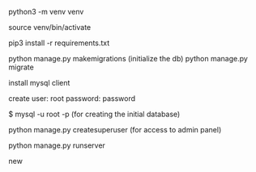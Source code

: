  
python3 -m venv venv

source venv/bin/activate

pip3 install -r requirements.txt 

python manage.py makemigrations (initialize the db)
python manage.py migrate

install mysql client

create user: root
password: password

$ mysql -u root -p (for creating the initial database)

python manage.py createsuperuser (for access to admin panel)

python manage.py runserver

new
